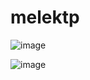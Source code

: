 # melektp



![image](https://github.com/user-attachments/assets/cac4811a-3c49-4833-acd9-13fd674930ef)






![image](https://github.com/user-attachments/assets/43dce2a8-f210-4e54-a622-43c1c2397970)
